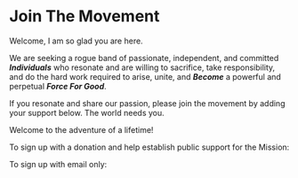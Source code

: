 # Join The Movement

Welcome, I am so glad you are here. 

We are seeking a rogue band of passionate, independent, and committed ***Individuals*** who resonate and are willing to sacrifice, take responsibility, and do the hard work required to arise, unite, and ***Become*** a powerful and perpetual ***Force For Good***. 

If you resonate and share our passion, please join the movement by adding your support below. The world needs you. 

Welcome to the adventure of a lifetime! 

To sign up with a donation and help establish public support for the Mission: 

<div class='kindful-embed-wrapper' id='kindful-donate-form-991b40b3-0f60-41fb-9679-b2faa8482284'></div>
<script src='https://lionsberg-bloom.kindful.com/embeds/991b40b3-0f60-41fb-9679-b2faa8482284/init.js?type=form' data-embed-id='991b40b3-0f60-41fb-9679-b2faa8482284' data-lookup-type='jquery-selector' data-lookup-value='#kindful-donate-form-991b40b3-0f60-41fb-9679-b2faa8482284'></script> 

To sign up with email only: 
<script src="https://s3-us-west-2.amazonaws.com/bloomerang-public-cdn/lionsberg/.widget-js/76800.js" type="text/javascript"></script>  